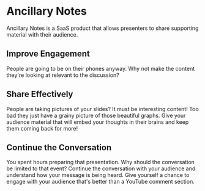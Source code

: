 # Ancillary Notes

Ancillary Notes is a SaaS product that allows presenters to share supporting material with their audience.

## Improve Engagement

People are going to be on their phones anyway. Why not make the content they're looking at relevant to the discussion?

## Share Effectively

People are taking pictures of your slides? It must be interesting content! Too bad they just have a grainy picture of those beautiful graphs.
Give your audience material that will embed your thoughts in their brains and keep them coming back for more!

## Continue the Conversation

You spent hours preparing that presentation. Why should the conversation be limited to that event?
Continue the conversation with your audience and understand how your message is being heard.
Give yourself a chance to engage with your audience that's better than a YouTube comment section.